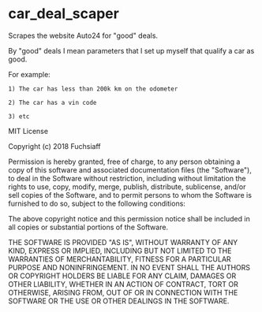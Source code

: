 # car_deal_scaper
Scrapes the website Auto24 for "good" deals.

By "good" deals I mean parameters that I set up myself that qualify a car as good.

For example:

    1) The car has less than 200k km on the odometer
	
    2) The car has a vin code
	
    3) etc


MIT License

Copyright (c) 2018 Fuchsiaff

Permission is hereby granted, free of charge, to any person obtaining a copy
of this software and associated documentation files (the "Software"), to deal
in the Software without restriction, including without limitation the rights
to use, copy, modify, merge, publish, distribute, sublicense, and/or sell
copies of the Software, and to permit persons to whom the Software is
furnished to do so, subject to the following conditions:

The above copyright notice and this permission notice shall be included in all
copies or substantial portions of the Software.

THE SOFTWARE IS PROVIDED "AS IS", WITHOUT WARRANTY OF ANY KIND, EXPRESS OR
IMPLIED, INCLUDING BUT NOT LIMITED TO THE WARRANTIES OF MERCHANTABILITY,
FITNESS FOR A PARTICULAR PURPOSE AND NONINFRINGEMENT. IN NO EVENT SHALL THE
AUTHORS OR COPYRIGHT HOLDERS BE LIABLE FOR ANY CLAIM, DAMAGES OR OTHER
LIABILITY, WHETHER IN AN ACTION OF CONTRACT, TORT OR OTHERWISE, ARISING FROM,
OUT OF OR IN CONNECTION WITH THE SOFTWARE OR THE USE OR OTHER DEALINGS IN THE
SOFTWARE.
